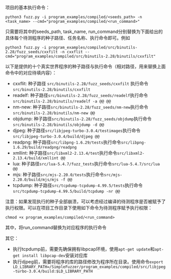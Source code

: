 项目的基本执行命令：

```
python3 fuzz.py -i program_examples/compiled/<seeds_path> -n <task_name> --cmd="program_examples/compiled/<run_command>"
```

只需要将其中的seeds_path, task_name, run_command分别替换为下面给出的具体每个待测程序的种子路径、任务名称、执行命令即可。例如

```
python3 fuzz.py -i program_examples/compiled/src/binutils-2.28/fuzz_seeds/cxxfilt -n cxxflit --cmd="program_examples/compiled/src/binutils-2.28/binutils/cxxfilt"
```

以下是提供的十个真实世界程序的种子路径与执行命令（相对路径，用来替换上面命令中的对应待填内容）：

- cxxflit: 种子路径 `src/binutils-2.28/fuzz_seeds/cxxfilt` 执行命令`src/binutils-2.28/binutils/cxxfilt`
- readelf: 种子路径`src/binutils-2.28/fuzz_seeds/readelf`执行命令`src/binutils-2.28/binutils/readelf -a @@ @@`
- nm-new: 种子路径`src/binutils-2.28/fuzz_seeds/nm-new`执行命令`src/binutils-2.28/binutils/nm-new @@`
- objdump: 种子路径`src/binutils-2.28/fuzz_seeds/objdump`执行命令`src/binutils-2.28/binutils/objdump -d @@`
- djpeg: 种子路径`src/libjpeg-turbo-3.0.4/testimages`执行命令`src/libjpeg-turbo-3.0.4/build/djpeg @@`
- readpng: 种子路径`src/libpng-1.6.29/tests`执行命令`src/libpng-1.6.29/build/readpng/readpng`
- xmllint: 种子路径`src/libxml2-2.13.4/test`执行命令`src/libxml2-2.13.4/build/xmllint @@`
- lua: 种子路径`src/lua-5.4.7/fuzz_tests`执行命令`src/lua-5.4.7/src/lua @@`
- mjs: 种子路径`src/mjs-2.20.0/tests`执行命令`src/mjs-2.20.0/build/mjs/mjs -f @@`
- tcpdump: 种子路径`src/tcpdump-tcpdump-4.99.5/tests`执行命令`src/tcpdump-tcpdump-4.99.5/build/tcpdump -nr @@`

注意：如果发现执行的种子全部崩溃，可以考虑经过编译的待测程序是否被赋予了执行权限。可以在项目工作目录下使用如下命令为待测程序赋予执行权限：
```
chmod +x program_examples/compiled/<run_command>
```
其中，将run_command替换为对应程序的执行命令

其它：
- 执行tcpdump前，需要先确保拥有libpcap环境，使用`apt-get update`和`apt-get install libpcap-dev`安装对应库
- 执行djpeg前，需要将程序的库的路径修改为程序所在目录。使用命令`export LD_LIBRARY_PATH=/SimpleFuzzer/program_examples/compiled/src/libjpeg-turbo-3.0.4/build:$LD_LIBRARY_PATH`
